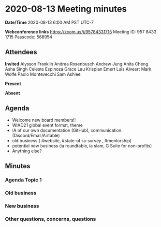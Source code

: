 # 2020-08-13 Meeting minutes

**Date/Time**
2020-08-13 6:00 AM PST UTC-7

**Webconference links**
https://zoom.us/j/95784331715
Meeting ID: 957 8433 1715
Passcode: 568954

## Attendees

**Invited**
Alysson Franklin
Andrea Rosenbusch
Andrew Jung
Anita Cheng
Asha Singh
Celeste Espinoza
Grace Lau
Krispian Emert
Luis Alveart
Mark Wolfe
Paolo Montevecchi
Sam Ashlee

**Present**

**Absent**

## Agenda
- Welcome new board members!!
- WIAD21 global event format, theme
- IA of our own documentation (GitHub), communication (Discord/Email/Airtable)
- old business ( #website, #state-of-ia-survey , #mentorship)
- potential new business (ia roundtable, ia slam, G Suite for non-profits)
- Anything else?


## Minutes

### Agenda Topic 1
### Old business
### New business
### Other questions, concerns, questions
